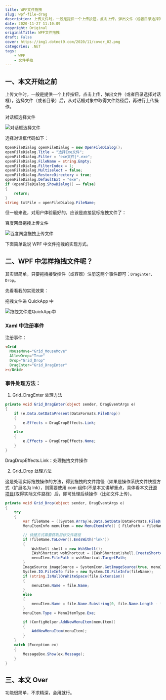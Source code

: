 ```yaml
---
title: WPF文件拖拽
slug: wpf-file-drag
description: 上传文件时，一般是提供一个上传按钮，点击上传，弹出文件（或者目录选择对话框），选择文件（或者目录）后，从对话框对象中取得文件路径后，再进行上传操作。
date: 2020-11-27 11:10:09
copyright: Original
originalTitle: WPF文件拖拽
draft: False
cover: https://img1.dotnet9.com/2020/11/cover_02.png
categories: .NET
tags: 
    - WPF
    - 文件手拽
---
```


## 一、本文开始之前

上传文件时，一般是提供一个上传按钮，点击上传，弹出文件（或者目录选择对话框），选择文件（或者目录）后，从对话框对象中取得文件路径后，再进行上传操作。

对话框选择文件

![对话框选择文件](https://img1.dotnet9.com/2020/11/0201.gif)

选择对话框代码如下：

```C#
OpenFileDialog openFileDialog = new OpenFileDialog();
openFileDialog.Title = "选择Exe文件";
openFileDialog.Filter = "exe文件|*.exe";
openFileDialog.FileName = string.Empty;
openFileDialog.FilterIndex = 1;
openFileDialog.Multiselect = false;
openFileDialog.RestoreDirectory = true;
openFileDialog.DefaultExt = "exe";
if (openFileDialog.ShowDialog() == false)
{
    return;
}
string txtFile = openFileDialog.FileName;
```

但一般来说，对用户体验最好的，应该是直接鼠标拖拽文件了：

百度网盘拖拽上传文件

![百度网盘拖拽上传文件](https://img1.dotnet9.com/2020/11/0202.gif)

下面简单说说 WPF 中文件拖拽的实现方式。

## 二、WPF 中怎样拖拽文件呢？

其实很简单，只要拖拽接受控件（或容器）注册这两个事件即可：`DragEnter`、`Drop`。

先看看我的实现效果：

拖拽文件进 QuickApp 中

![拖拽文件进QuickApp中](https://img1.dotnet9.com/2020/11/0203.gif)

### Xaml 中注册事件

注册事件：

```html
<Grid
  MouseMove="Grid_MouseMove"
  AllowDrop="True"
  Drop="Grid_Drop"
  DragEnter="Grid_DragEnter"
></Grid>
```

### 事件处理方法：

1. Grid_DragEnter 处理方法

```C#
private void Grid_DragEnter(object sender, DragEventArgs e)
{
    if (e.Data.GetDataPresent(DataFormats.FileDrop))
    {
        e.Effects = DragDropEffects.Link;
    }
    else
    {
        e.Effects = DragDropEffects.None;
    }
}
```

DragDropEffects.Link：处理拖拽文件操作

2. Grid_Drop 处理方法

这是处理实际拖拽操作的方法，得到拖拽的文件路径（如果是操作系统文件快捷方式（扩展名为 lnk），则需要使用 com 组件(不是本文讲解重点，具体看本文[开源项目](https://github.com/dotnet9/QuickApp))取得实际文件路径）后，即可处理后续操作（比如文件上传）。

```C#
private void Grid_Drop(object sender, DragEventArgs e)
{
    try
    {
        var fileName = ((System.Array)e.Data.GetData(DataFormats.FileDrop)).GetValue(0).ToString();
        MenuItemInfo menuItem = new MenuItemInfo() { FilePath = fileName };

        // 快捷方式需要获取目标文件路径
        if (fileName.ToLower().EndsWith("lnk"))
        {
            WshShell shell = new WshShell();
            IWshShortcut wshShortcut = (IWshShortcut)shell.CreateShortcut(fileName);
            menuItem.FilePath = wshShortcut.TargetPath;
        }
        ImageSource imageSource = SystemIcon.GetImageSource(true, menuItem.FilePath);
        System.IO.FileInfo file = new System.IO.FileInfo(fileName);
        if (string.IsNullOrWhiteSpace(file.Extension))
        {
            menuItem.Name = file.Name;
        }
        else
        {
            menuItem.Name = file.Name.Substring(0, file.Name.Length - file.Extension.Length);
        }
        menuItem.Type = MenuItemType.Exe;

        if (ConfigHelper.AddNewMenuItem(menuItem))
        {
            AddNewMenuItem(menuItem);
        }
    }
    catch (Exception ex)
    {
        MessageBox.Show(ex.Message);
    }
}
```

## 三、本文 Over

功能很简单，不求精深，会用就行。
